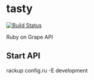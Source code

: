 # tasty

[![Build Status](https://travis-ci.org/taylorqj/tasty.svg?branch=master)](https://travis-ci.org/taylorqj/tasty)

Ruby on Grape API

## Start API

rackup config.ru -E development
